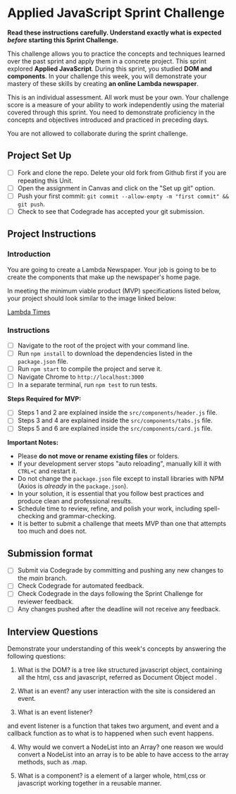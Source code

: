 # Applied JavaScript Sprint Challenge

**Read these instructions carefully. Understand exactly what is expected _before_ starting this Sprint Challenge.**

This challenge allows you to practice the concepts and techniques learned over the past sprint and apply them in a concrete project. This sprint explored **Applied JavaScript**. During this sprint, you studied **DOM and components**. In your challenge this week, you will demonstrate your mastery of these skills by creating **an online Lambda newspaper**.

This is an individual assessment. All work must be your own. Your challenge score is a measure of your ability to work independently using the material covered through this sprint. You need to demonstrate proficiency in the concepts and objectives introduced and practiced in preceding days.

You are not allowed to collaborate during the sprint challenge.

## Project Set Up

- [ ] Fork and clone the repo. Delete your old fork from Github first if you are repeating this Unit.
- [ ] Open the assignment in Canvas and click on the "Set up git" option.
- [ ] Push your first commit: `git commit --allow-empty -m "first commit" && git push`.
- [ ] Check to see that Codegrade has accepted your git submission.

## Project Instructions

### Introduction

You are going to create a Lambda Newspaper. Your job is going to be to create the components that make up the newspaper's home page.

In meeting the minimum viable product (MVP) specifications listed below, your project should look similar to the image linked below:

[Lambda Times](https://tk-assets.lambdaschool.com/cac4803c-6e8f-4846-be0e-b20d82a34a73_lambda-times.png)

### Instructions

- [ ] Navigate to the root of the project with your command line.
- [ ] Run `npm install` to download the dependencies listed in the `package.json` file.
- [ ] Run `npm start` to compile the project and serve it.
- [ ] Navigate Chrome to `http://localhost:3000`
- [ ] In a separate terminal, run `npm test` to run tests.

**Steps Required for MVP:**

- [ ] Steps 1 and 2 are explained inside the `src/components/header.js` file.
- [ ] Steps 3 and 4 are explained inside the `src/components/tabs.js` file.
- [ ] Steps 5 and 6 are explained inside the `src/components/card.js` file.

**Important Notes:**

- Please **do not move or rename existing files** or folders.
- If your development server stops "auto reloading", manually kill it with `CTRL+C` and restart it.
- Do not change the `package.json` file except to install libraries with NPM (Axios is _already_ in the `package.json`).
- In your solution, it is essential that you follow best practices and produce clean and professional results.
- Schedule time to review, refine, and polish your work, including spell-checking and grammar-checking.
- It is better to submit a challenge that meets MVP than one that attempts too much and does not.

## Submission format

- [ ] Submit via Codegrade by committing and pushing any new changes to the _main_ branch.
- [ ] Check Codegrade for automated feedback.
- [ ] Check Codegrade in the days following the Sprint Challenge for reviewer feedback.
- [ ] Any changes pushed after the deadline will not receive any feedback.

## Interview Questions

Demonstrate your understanding of this week's concepts by answering the following questions:

1. What is the DOM?
   is a tree like structured javascript object, containing all the html, css and javascript, referred as Document Object model .

2. What is an event?
   any user interaction with the site is considered an event.

3. What is an event listener?

and event listener is a function that takes two argument, and event and a callback function as to what is to happened
when such event happens.

4. Why would we convert a NodeList into an Array?
   one reason we would convert a NodeList into an array is to be able to have access to the array methods, such as .map.

5. What is a component?
   is a element of a larger whole, html,css or javascript working together in a reusable manner.
